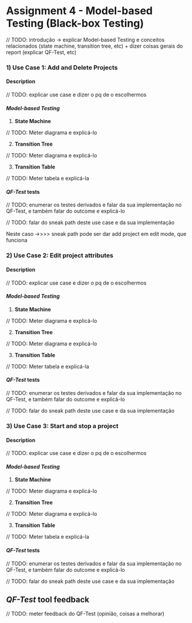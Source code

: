 # Assignment 4 - Model-based Testing (Black-box Testing)

// TODO: introdução -> explicar Model-based Testing e conceitos relacionados (state machine, transition tree, etc) + dizer coisas gerais do report (explicar QF-Test, etc)

### 1) Use Case 1: Add and Delete Projects

#### Description

// TODO: explicar use case e dizer o pq de o escolhermos

#### *Model-based Testing*

1. **State Machine**

// TODO: Meter diagrama e explicá-lo

2. **Transition Tree**

// TODO: Meter diagrama e explicá-lo

3. **Transition Table**

// TODO: Meter tabela e explicá-la

#### ***QF-Test*** tests

// TODO: enumerar os testes derivados e falar da sua implementação no QF-Test, e também falar do outcome e explicá-lo

// TODO: falar do sneak path deste use case e da sua implementação

Neste caso ->>>> sneak path pode ser dar add project em edit mode, que funciona

### 2) Use Case 2: Edit project attributes

#### Description

// TODO: explicar use case e dizer o pq de o escolhermos

#### *Model-based Testing*

1. **State Machine**

// TODO: Meter diagrama e explicá-lo

2. **Transition Tree**

// TODO: Meter diagrama e explicá-lo

3. **Transition Table**

// TODO: Meter tabela e explicá-la

#### ***QF-Test*** tests

// TODO: enumerar os testes derivados e falar da sua implementação no QF-Test, e também falar do outcome e explicá-lo

// TODO: falar do sneak path deste use case e da sua implementação

### 3) Use Case 3: Start and stop a project

#### Description

// TODO: explicar use case e dizer o pq de o escolhermos

#### *Model-based Testing*

1. **State Machine**

// TODO: Meter diagrama e explicá-lo

2. **Transition Tree**

// TODO: Meter diagrama e explicá-lo

3. **Transition Table**

// TODO: Meter tabela e explicá-la

#### ***QF-Test*** tests

// TODO: enumerar os testes derivados e falar da sua implementação no QF-Test, e também falar do outcome e explicá-lo

// TODO: falar do sneak path deste use case e da sua implementação

## ***QF-Test*** tool feedback

// TODO: meter feedback do QF-Test (opinião, coisas a melhorar)